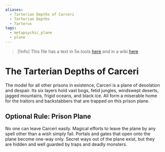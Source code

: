 ```yaml
---
aliases:
  - Tarterian Depths of Carceri
  - Tarterian Depths
  - Tarterus
tags:
  - metapsychic_plane
  - plane
---
```

>[!info] This file has a text in 5e.tools [here](https://5e.tools/book.html#dmg,-1,carceri,0) and in a wiki [here](https://forgottenrealms.fandom.com/wiki/Carceri)

# The Tarterian Depths of Carceri

The model for all other prisons in existence, Carceri is a plane of desolation and despair. Its six layers hold vast bogs, fetid jungles, windswept deserts, jagged mountains, frigid oceans, and black ice. All form a miserable home for the traitors and backstabbers that are trapped on this prison plane.

## Optional Rule: Prison Plane

No one can leave Carceri easily. Magical efforts to leave the plane by any spell other than a wish simply fail. Portals and gates that open onto the plane become one-way only. Secret ways out of the plane exist, but they are hidden and well guarded by traps and deadly monsters.